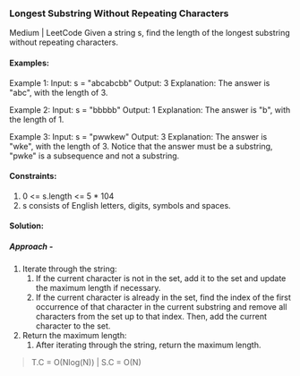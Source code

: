 ### Longest Substring Without Repeating Characters
Medium | LeetCode
Given a string s, find the length of the longest substring without repeating characters.

#### Examples:

Example 1:
Input: s = "abcabcbb"
Output: 3
Explanation: The answer is "abc", with the length of 3.

Example 2:
Input: s = "bbbbb"
Output: 1
Explanation: The answer is "b", with the length of 1.

Example 3:
Input: s = "pwwkew"
Output: 3
Explanation: The answer is "wke", with the length of 3.
Notice that the answer must be a substring, "pwke" is a subsequence and not a substring.
 

#### Constraints:

1. 0 <= s.length <= 5 * 104
2. s consists of English letters, digits, symbols and spaces.

#### Solution:
##### Approach - 
1. Iterate through the string:
    1. If the current character is not in the set, add it to the set and update the maximum length if necessary.
    2. If the current character is already in the set, find the index of the first occurrence of that character in the current substring and remove all characters from the set up to that index. Then, add the current character to the set.
2. Return the maximum length: 
    1. After iterating through the string, return the maximum length.
> T.C = O(Nlog(N)) | S.C = O(N)